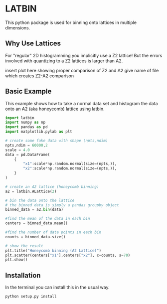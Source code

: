 # LATBIN #

This python package is used for binning onto lattices in multiple dimensions. 


## Why Use Lattices 


For "regular" 2D histogramming you implicitly use a Z2 lattice! But the errors involved with quantizing to a Z2 lattices is larger than A2.

insert plot here showing proper comparison of Z2 and A2
give name of file which creates Z2-A2 comparison


## Basic Example


This example shows how to take a normal data set and histogram the data onto
an A2 (aka honeycomb) lattice using latbin. 

```python
import latbin
import numpy as np
import pandas as pd
import matplotlib.pylab as plt

# create some fake data with shape (npts,ndim)
npts,ndim = 60000,2
scale = 4.0
data = pd.DataFrame(
    {
        "x1":scale*np.random.normal(size=(npts,)),
        "x2":scale*np.random.normal(size=(npts,)),
    }
)

# create an A2 lattice (honeycomb binning)
a2 = latbin.ALattice(2)

# bin the data onto the lattice
# the binned data is simply a pandas groupby object
binned_data = a2.bin(data)

#find the mean of the data in each bin
centers = binned_data.mean()

#find the number of data points in each bin
counts = binned_data.size()

# show the result
plt.title("Honeycomb binning (A2 Lattice)")
plt.scatter(centers["x1"],centers["x2"], c=counts, s=70)
plt.show()
```


## Installation


In the terminal you can install this in the usual way.

```bash
python setup.py install
```
